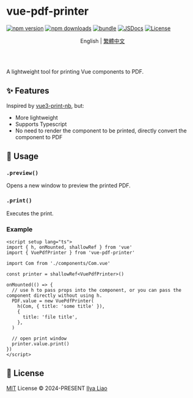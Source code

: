 # vue-pdf-printer

[![npm version][npm-version-src]][npm-version-href]
[![npm downloads][npm-downloads-src]][npm-downloads-href]
[![bundle][bundle-src]][bundle-href]
[![JSDocs][jsdocs-src]][jsdocs-href]
[![License][license-src]][license-href]

<p align="center">English | <a href="./README.zh-TW.md">繁體中文</a></p>

<br>
<br>

A lightweight tool for printing Vue components to PDF.

## ✨ Features

Inspired by [vue3-print-nb](https://github.com/Power-kxLee/vue-print-nb), but:

- More lightweight
- Supports Typescript
- No need to render the component to be printed, directly convert the component to PDF

## 🚀 Usage

### `.preview()`

Opens a new window to preview the printed PDF.

### `.print()`

Executes the print.

### Example

```vue
<script setup lang="ts">
import { h, onMounted, shallowRef } from 'vue'
import { VuePdfPrinter } from 'vue-pdf-printer'

import Com from './components/Com.vue'

const printer = shallowRef<VuePdfPrinter>()

onMounted(() => {
  // use h to pass props into the component, or you can pass the component directly without using h.
  PDF.value = new VuePdfPrinter(
    h(Com, { title: 'some title' }),
    {
      title: 'file title',
    },
  )

  // open print window
  printer.value.print()
})
</script>
```

## 📄 License

[MIT](./LICENSE) License © 2024-PRESENT [Ilya Liao](https://github.com/ilyaliao)

<!-- Badges -->

[npm-version-src]: https://img.shields.io/npm/v/vue-pdf-printer?style=flat&colorA=080f12&colorB=1fa669
[npm-version-href]: https://npmjs.com/package/vue-pdf-printer
[npm-downloads-src]: https://img.shields.io/npm/dm/vue-pdf-printer?style=flat&colorA=080f12&colorB=1fa669
[npm-downloads-href]: https://npmjs.com/package/vue-pdf-printer
[bundle-src]: https://img.shields.io/bundlephobia/minzip/vue-pdf-printer?style=flat&colorA=080f12&colorB=1fa669&label=minzip
[bundle-href]: https://bundlephobia.com/result?p=vue-pdf-printer
[license-src]: https://img.shields.io/github/license/ilyaliao/vue-pdf-printer.svg?style=flat&colorA=080f12&colorB=1fa669
[license-href]: https://github.com/ilyaliao/vue-pdf-printer/blob/main/LICENSE
[jsdocs-src]: https://img.shields.io/badge/jsdocs-reference-080f12?style=flat&colorA=080f12&colorB=1fa669
[jsdocs-href]: https://www.jsdocs.io/package/vue-pdf-printer
